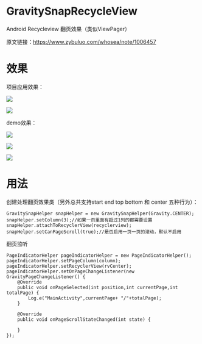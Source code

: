 # GravitySnapRecycleView
Android Recycleview 翻页效果（类似ViewPager）

原文链接：https://www.zybuluo.com/whosea/note/1006457

# 效果
项目应用效果：

![](https://raw.githubusercontent.com/whosea/GravitySnapRecycleView/master/doc/freegift.gif)

![](https://raw.githubusercontent.com/whosea/GravitySnapRecycleView/master/doc/product.gif)

demo效果：

![](https://raw.githubusercontent.com/whosea/GravitySnapRecycleView/master/doc/snap1.gif)

![](https://raw.githubusercontent.com/whosea/GravitySnapRecycleView/master/doc/snap2.gif)

![](https://raw.githubusercontent.com/whosea/GravitySnapRecycleView/master/doc/snap3.gif)

# 用法
创建处理翻页效果类（另外总共支持start end top bottom 和 center 五种行为）：
```
GravitySnapHelper snapHelper = new GravitySnapHelper(Gravity.CENTER);
snapHelper.setColumn(3);//如果一页里面有超过1列的都需要设置
snapHelper.attachToRecyclerView(recyclerview);
snapHelper.setCanPageScroll(true);//是否启用一页一页的滚动，默认不启用
```
翻页监听
```
PageIndicatorHelper pageIndicatorHelper = new PageIndicatorHelper();
pageIndicatorHelper.setPageColumn(column);
pageIndicatorHelper.setRecyclerView(rvCenter);
pageIndicatorHelper.setOnPageChangeListener(new GravityPageChangeListener() {
    @Override
    public void onPageSelected(int position,int currentPage,int totalPage) {
		Log.e("MainActivity",currentPage+ "/"+totalPage);
    }

    @Override
    public void onPageScrollStateChanged(int state) {

    }
});
```